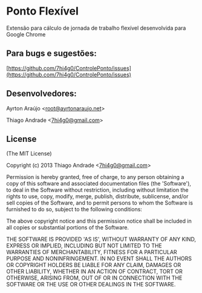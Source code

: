 Ponto Flexível
=============

Extensão para cálculo de jornada de trabalho flexível desenvolvida para Google Chrome

## Para bugs e sugestões:
[https://github.com/7hi4g0/ControlePonto/issues](https://github.com/7hi4g0/ControlePonto/issues)

## Desenvolvedores:
Ayrton Araújo &lt;root@ayrtonaraujo.net&gt;

Thiago Andrade &lt;7hi4g0@gmail.com&gt;

## License 

(The MIT License)

Copyright (c) 2013 Thiago Andrade &lt;7hi4g0@gmail.com&gt;

Permission is hereby granted, free of charge, to any person obtaining
a copy of this software and associated documentation files (the
'Software'), to deal in the Software without restriction, including
without limitation the rights to use, copy, modify, merge, publish,
distribute, sublicense, and/or sell copies of the Software, and to
permit persons to whom the Software is furnished to do so, subject to
the following conditions:

The above copyright notice and this permission notice shall be
included in all copies or substantial portions of the Software.

THE SOFTWARE IS PROVIDED 'AS IS', WITHOUT WARRANTY OF ANY KIND,
EXPRESS OR IMPLIED, INCLUDING BUT NOT LIMITED TO THE WARRANTIES OF
MERCHANTABILITY, FITNESS FOR A PARTICULAR PURPOSE AND NONINFRINGEMENT.
IN NO EVENT SHALL THE AUTHORS OR COPYRIGHT HOLDERS BE LIABLE FOR ANY
CLAIM, DAMAGES OR OTHER LIABILITY, WHETHER IN AN ACTION OF CONTRACT,
TORT OR OTHERWISE, ARISING FROM, OUT OF OR IN CONNECTION WITH THE
SOFTWARE OR THE USE OR OTHER DEALINGS IN THE SOFTWARE.
